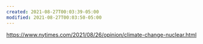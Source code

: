 ```yaml
---
created: 2021-08-27T00:03:39-05:00
modified: 2021-08-27T00:03:50-05:00
---
```


https://www.nytimes.com/2021/08/26/opinion/climate-change-nuclear.html
